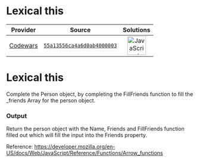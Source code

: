 [_metadata_:generated]: - "true"

# Lexical this

<!-- INFO TABLE BEGIN -->

| Provider                                        | Source                                                                               | Solutions                                                                                                                                                    |
| :---------------------------------------------: | :----------------------------------------------------------------------------------: | :----------------------------------------------------------------------------------------------------------------------------------------------------------: |
| [Codewars](../../../docs/providers/Codewars.md) | [`55a13556ca4a6d0ab4000003`](https://www.codewars.com/kata/55a13556ca4a6d0ab4000003) | [<img src="https://res.cloudinary.com/rascaltwo/image/upload/v1631924076/javascript_ehszr7.svg" alt="JavaScript" title="JavaScript" width="50" />](solve.js) |

<!-- INFO TABLE END -->

<h1>Lexical this</h1>
Complete the Person object, by completing the FillFriends function to fill the _friends Array for the person object.

<h3>Output</h3>
Return the person object with the Name, Friends and FillFriends function filled out which will fill the input into the Friends property.


Reference: https://developer.mozilla.org/en-US/docs/Web/JavaScript/Reference/Functions/Arrow_functions
